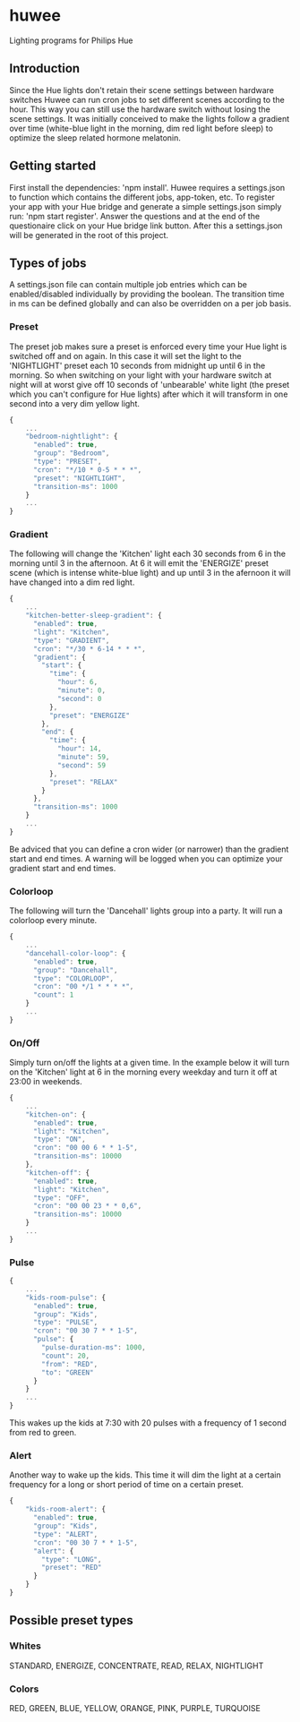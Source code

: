 # huwee
Lighting programs for Philips Hue

## Introduction

Since the Hue lights don't retain their scene settings between hardware switches Huwee can
run cron jobs to set different scenes according to the hour. This way you can still use the
hardware switch without losing the scene settings.
It was initially conceived to make the lights follow a gradient over time (white-blue light
in the morning, dim red light before sleep) to optimize the sleep related hormone melatonin.

## Getting started

First install the dependencies: 'npm install'.
Huwee requires a settings.json to function which contains the different jobs, app-token, etc.
To register your app with your Hue bridge and generate a simple settings.json simply run: 'npm start register'.
Answer the questions and at the end of the questionaire click on your Hue bridge link button. After this a settings.json
will be generated in the root of this project.

## Types of jobs

A settings.json file can contain multiple job entries which can be enabled/disabled individually
by providing the boolean. The transition time in ms can be defined globally and can also be overridden
on a per job basis.

### Preset

The preset job makes sure a preset is enforced every time your Hue light is switched off and on again.
In this case it will set the light to the 'NIGHTLIGHT' preset each 10 seconds from midnight up until 6 in the morning.
So when switching on your light with your hardware switch at night will at worst give off 10 seconds of
'unbearable' white light (the preset which you can't configure for Hue lights) after which it will
transform in one second into a very dim yellow light.

```Javascript
{
    ...
    "bedroom-nightlight": {
      "enabled": true,
      "group": "Bedroom",
      "type": "PRESET",
      "cron": "*/10 * 0-5 * * *",
      "preset": "NIGHTLIGHT",
      "transition-ms": 1000
    }
    ...
}
```

### Gradient

The following will change the 'Kitchen' light each 30 seconds from 6 in the morning until 3 in the
afternoon. At 6 it will emit the 'ENERGIZE' preset scene (which is intense white-blue light) and up
until 3 in the afernoon it will have changed into a dim red light.

```Javascript
{
    ...
    "kitchen-better-sleep-gradient": {
      "enabled": true,
      "light": "Kitchen",
      "type": "GRADIENT",
      "cron": "*/30 * 6-14 * * *",
      "gradient": {
        "start": {
          "time": {
            "hour": 6,
            "minute": 0,
            "second": 0
          },
          "preset": "ENERGIZE"
        },
        "end": {
          "time": {
            "hour": 14,
            "minute": 59,
            "second": 59
          },
          "preset": "RELAX"
        }
      },
      "transition-ms": 1000
    }
    ...
}
```
Be adviced that you can define a cron wider (or narrower) than the gradient start and end times. A warning will
be logged when you can optimize your gradient start and end times.

### Colorloop

The following will turn the 'Dancehall' lights group into a party. It will run a colorloop every minute.

```Javascript
{
    ...
    "dancehall-color-loop": {
      "enabled": true,
      "group": "Dancehall",
      "type": "COLORLOOP",
      "cron": "00 */1 * * * *",
      "count": 1
    }
    ...
}
```

### On/Off

Simply turn on/off the lights at a given time. In the example below it will turn on
the 'Kitchen' light at 6 in the morning every weekday and turn it off at 23:00 in weekends.

```Javascript
{
    ...
    "kitchen-on": {
      "enabled": true,
      "light": "Kitchen",
      "type": "ON",
      "cron": "00 00 6 * * 1-5",
      "transition-ms": 10000
    },
    "kitchen-off": {
      "enabled": true,
      "light": "Kitchen",
      "type": "OFF",
      "cron": "00 00 23 * * 0,6",
      "transition-ms": 10000
    }
    ...
}
```

### Pulse

```Javascript
{
    ...
    "kids-room-pulse": {
      "enabled": true,
      "group": "Kids",
      "type": "PULSE",
      "cron": "00 30 7 * * 1-5",
      "pulse": {
        "pulse-duration-ms": 1000,
        "count": 20,
        "from": "RED",
        "to": "GREEN"
      }
    }
    ...
}
```

This wakes up the kids at 7:30 with 20 pulses with a frequency of 1 second from red to green.

### Alert

Another way to wake up the kids. This time it will dim the light at a certain frequency for
a long or short period of time on a certain preset.

```Javascript
{
    "kids-room-alert": {
      "enabled": true,
      "group": "Kids",
      "type": "ALERT",
      "cron": "00 30 7 * * 1-5",
      "alert": {
        "type": "LONG",
        "preset": "RED"
      }
    }
}
```

## Possible preset types

### Whites

STANDARD, ENERGIZE, CONCENTRATE, READ, RELAX, NIGHTLIGHT

### Colors

RED, GREEN, BLUE, YELLOW, ORANGE, PINK, PURPLE, TURQUOISE
